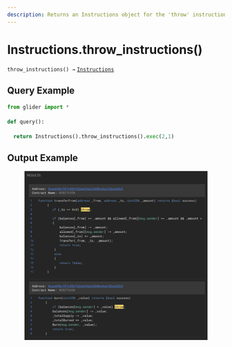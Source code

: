 ```yaml
---
description: Returns an Instructions object for the 'throw' instructions
---
```


# Instructions.throw\_instructions()

`throw_instructions() →` [`Instructions`](./)

## Query Example

```python
from glider import *

def query():

  return Instructions().throw_instructions().exec(2,1)
```

## Output Example

<figure><img src="../../.gitbook/assets/image (263).png" alt=""><figcaption></figcaption></figure>
